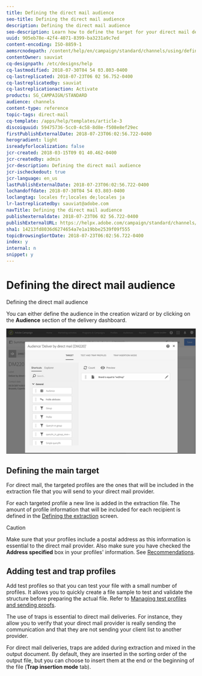 ```yaml
---
title: Defining the direct mail audience
seo-title: Defining the direct mail audience
description: Defining the direct mail audience
seo-description: Learn how to define the target for your direct mail delivery.
uuid: 905eb78e-42f4-4071-8399-ba3231a9c7ed
content-encoding: ISO-8859-1
aemsrcnodepath: /content/help/en/campaign/standard/channels/using/defining-the-direct-mail-audience
contentOwner: sauviat
cq-designpath: /etc/designs/help
cq-lastmodified: 2018-07-30T04 54 03.803-0400
cq-lastreplicated: 2018-07-23T06 02 56.752-0400
cq-lastreplicatedby: sauviat
cq-lastreplicationaction: Activate
products: SG_CAMPAIGN/STANDARD
audience: channels
content-type: reference
topic-tags: direct-mail
cq-template: /apps/help/templates/article-3
discoiquuid: 59475736-5cc0-4c58-8d8e-f508e8ef29ec
firstPublishExternalDate: 2018-07-23T06:02:56.722-0400
herogradient: light
isreadyforlocalization: false
jcr-created: 2018-03-15T09 01 40.462-0400
jcr-createdby: admin
jcr-description: Defining the direct mail audience
jcr-ischeckedout: true
jcr-language: en_us
lastPublishExternalDate: 2018-07-23T06:02:56.722-0400
lochandoffdate: 2018-07-30T04 54 03.803-0400
loclangtag: locales fr;locales de;locales ja
lr-lastreplicatedby: sauviat@adobe.com
navTitle: Defining the direct mail audience
publishexternaldate: 2018-07-23T06 02 56.722-0400
publishExternalURL: https://helpx.adobe.com/campaign/standard/channels/using/defining-the-direct-mail-audience.html
sha1: 14213fd8036d6274654a7e1a19bbe2539f09f555
topicBrowsingSortDate: 2018-07-23T06:02:56.722-0400
index: y
internal: n
snippet: y
---
```


# Defining the direct mail audience

Defining the direct mail audience

You can either define the audience in the creation wizard or by clicking on the **Audience** section of the delivery dashboard.

![](assets/direct_mail_15.png)

## Defining the main target

For direct mail, the targeted profiles are the ones that will be included in the extraction file that you will send to your direct mail provider.

For each targeted profile a new line is added in the extraction file. The amount of profile information that will be included for each recipient is defined in the [Defining the extraction](../../channels/using/defining-the-direct-mail-content.md#defining-the-extraction) screen.

>[!CAUTION]
>
>Make sure that your profiles include a postal address as this information is essential to the direct mail provider. Also make sure you have checked the **Address specified** box in your profiles' information. See [Recommendations](../../channels/using/about-direct-mail.md#recommendations).

## Adding test and trap profiles

Add test profiles so that you can test your file with a small number of profiles. It allows you to quickly create a file sample to test and validate the structure before preparing the actual file. Refer to [Managing test profiles and sending proofs](../../sending/using/managing-test-profiles-and-sending-proofs.md).

The use of traps is essential to direct mail deliveries. For instance, they allow you to verify that your direct mail provider is really sending the communication and that they are not sending your client list to another provider.

For direct mail deliveries, traps are added during extraction and mixed in the output document. By default, they are inserted in the sorting order of the output file, but you can choose to insert them at the end or the beginning of the file (**Trap insertion mode** tab).

